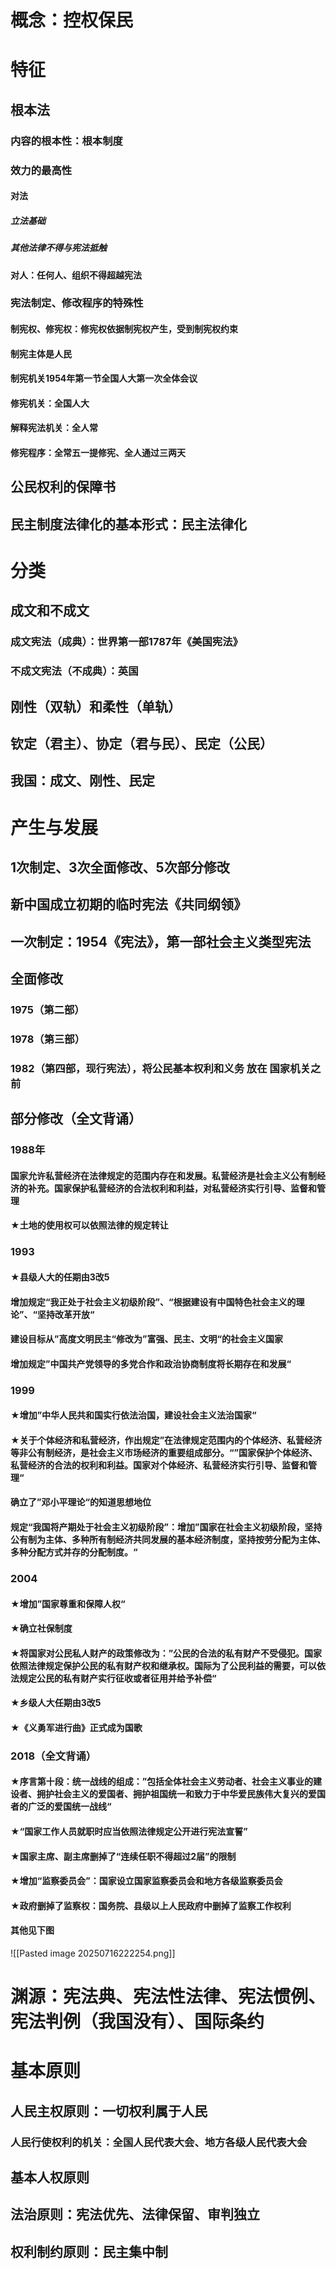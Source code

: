 # 概念：控权保民
# 特征
## 根本法
### 内容的根本性：根本制度
### 效力的最高性
#### 对法
##### 立法基础
##### 其他法律不得与宪法抵触
#### 对人：任何人、组织不得超越宪法
### 宪法制定、修改程序的特殊性
#### 制宪权、修宪权：修宪权依据制宪权产生，受到制宪权约束
#### 制宪主体是人民
#### 制宪机关1954年第一节全国人大第一次全体会议
#### 修宪机关：全国人大
#### 解释宪法机关：全人常
#### 修宪程序：全常五一提修宪、全人通过三两天
## 公民权利的保障书
## 民主制度法律化的基本形式：民主法律化
# 分类
## 成文和不成文
### 成文宪法（成典）：世界第一部1787年《美国宪法》
### 不成文宪法（不成典）：英国
## 刚性（双轨）和柔性（单轨）
## 钦定（君主）、协定（君与民）、民定（公民）
## 我国：成文、刚性、民定
# 产生与发展
## 1次制定、3次全面修改、5次部分修改
## 新中国成立初期的临时宪法《共同纲领》
## 一次制定：1954《宪法》，第一部社会主义类型宪法
## 全面修改
### 1975（第二部）
### 1978（第三部）
### 1982（第四部，现行宪法），将公民基本权利和义务 放在 国家机关之前
## 部分修改（全文背诵）
### 1988年
#### 国家允许私营经济在法律规定的范围内存在和发展。私营经济是社会主义公有制经济的补充。国家保护私营经济的合法权利和利益，对私营经济实行引导、监督和管理
#### ★土地的使用权可以依照法律的规定转让
### 1993
#### ★县级人大的任期由3改5
#### 增加规定“我正处于社会主义初级阶段”、“根据建设有中国特色社会主义的理论”、“坚持改革开放“
#### 建设目标从”高度文明民主“修改为”富强、民主、文明“的社会主义国家
#### 增加规定”中国共产党领导的多党合作和政治协商制度将长期存在和发展“
### 1999
#### ★增加”中华人民共和国实行依法治国，建设社会主义法治国家“
#### ★关于个体经济和私营经济，作出规定”在法律规定范围内的个体经济、私营经济等非公有制经济，是社会主义市场经济的重要组成部分。“”国家保护个体经济、私营经济的合法的权利和利益。国家对个体经济、私营经济实行引导、监督和管理“
#### 确立了”邓小平理论“的知道思想地位
#### 规定“我国将产期处于社会主义初级阶段”：增加”国家在社会主义初级阶段，坚持公有制为主体、多种所有制经济共同发展的基本经济制度，坚持按劳分配为主体、多种分配方式并存的分配制度。“
### 2004
#### ★增加”国家尊重和保障人权“
#### ★确立社保制度
#### ★将国家对公民私人财产的政策修改为：”公民的合法的私有财产不受侵犯。国家依照法律规定保护公民的私有财产权和继承权。国际为了公民利益的需要，可以依法规定公民的私有财产实行征收或者征用并给予补偿“
#### ★乡级人大任期由3改5
#### ★《义勇军进行曲》正式成为国歌
### 2018（全文背诵）
#### ★序言第十段：统一战线的组成：”包括全体社会主义劳动者、社会主义事业的建设者、拥护社会主义的爱国者、拥护祖国统一和致力于中华爱民族伟大复兴的爱国者的广泛的爱国统一战线“
#### ★“国家工作人员就职时应当依照法律规定公开进行宪法宣誓”
#### ★国家主席、副主席删掉了“连续任职不得超过2届”的限制
#### ★增加“监察委员会”：国家设立国家监察委员会和地方各级监察委员会
#### ★政府删掉了监察权：国务院、县级以上人民政府中删掉了监察工作权利
#### 其他见下图
![[Pasted image 20250716222254.png]]
# 渊源：宪法典、宪法性法律、宪法惯例、宪法判例（我国没有）、国际条约
# 基本原则
## 人民主权原则：一切权利属于人民
### 人民行使权利的机关：全国人民代表大会、地方各级人民代表大会
## 基本人权原则
## 法治原则：宪法优先、法律保留、审判独立
## 权利制约原则：民主集中制